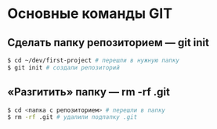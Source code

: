 # Основные команды GIT  

## Сделать папку репозиторием — git init  
```bash
$ cd ~/dev/first-project # перешли в нужную папку
$ git init # создали репозиторий 
```  
## «Разгитить» папку — rm -rf .git  
```bash
$ cd <папка с репозиторием> # перешли в папку
$ rm -rf .git # удалили подпапку .git
```